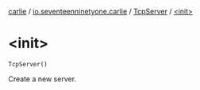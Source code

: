 [carlie](../../index.md) / [io.seventeenninetyone.carlie](../index.md) / [TcpServer](index.md) / [&lt;init&gt;](./-init-.md)

# &lt;init&gt;

`TcpServer()`

Create a new server.

